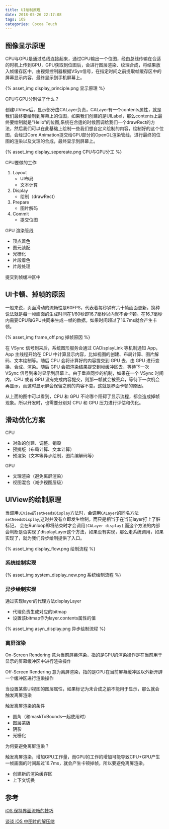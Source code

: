 ```yaml
---
title: UI绘制原理
date: 2018-05-26 22:17:08
tags: iOS
categories: Cocoa Touch
---
```


## 图像显示原理

CPU与GPU是通过总线连接起来，通过CPU输出一个位图，经由总线传输在合适的时机上传到GPU，GPU获取到位图后，会进行图层渲染、纹理合成，将结果放入帧缓存区中，由视频控制器根据VSyn信号，在指定时间之前提取帧缓存区中的屏幕显示内容，最终显示到手机屏幕上。

{% asset_img display_principle.png 显示原理 %}

CPU与GPU分别做了什么？

创建UIView后，显示部分由CALayer负责，CALayer有一个contents属性，就是我们最终要绘制到屏幕上的位图，如果我们创建的是UILabel，那么contents上最终要绘制就是“Hello”的位图,系统在合适的时候回调给我们一个drawRect的方法，然后我们可以在此基础上绘制一些我们想自定义绘制的内容，绘制好的这个位图，会经过Core Animation提交给GPU部分的OpenGL渲染管线，进行最终的位图的渲染以及文理的合成，最终显示到屏幕上。

{% asset_img display_sepereate.png CPU与GPU分工 %}

CPU要做的工作

1. Layout
    - UI布局
    - 文本计算
2. Display
    - 绘制（drawRect）
3. Prepare
    - 图片解码
4. Commit
    - 提交位图

GPU 渲染管线

- 顶点着色
- 图元装配
- 光栅化
- 片段着色
- 片段处理

提交到帧缓冲区中

## UI卡顿、掉帧的原因

一般来说，页面滑动的流畅性是60FPS，代表着每秒钟有六十帧画面更新，换种说法就是每一帧画面的生成时间在1/60秒即16.7毫秒以内就不会卡顿。在16.7毫秒内需要CPU和GPU共同来生成一帧的数据。如果时间超过了16.7ms就会产生卡顿。

{% asset_img frame_off.png 掉帧原因 %}

在 VSync 信号到来后，系统图形服务会通过 CADisplayLink 等机制通知 App，App 主线程开始在 CPU 中计算显示内容，比如视图的创建、布局计算、图片解码、文本绘制等。随后 CPU 会将计算好的内容提交到 GPU 去，由 GPU 进行变换、合成、渲染。随后 GPU 会把渲染结果提交到帧缓冲区去，等待下一次 VSync 信号到来时显示到屏幕上。由于垂直同步的机制，如果在一个 VSync 时间内，CPU 或者 GPU 没有完成内容提交，则那一帧就会被丢弃，等待下一次机会再显示，而这时显示屏会保留之前的内容不变。这就是界面卡顿的原因。

从上面的图中可以看到，CPU 和 GPU 不论哪个阻碍了显示流程，都会造成掉帧现象。所以开发时，也需要分别对 CPU 和 GPU 压力进行评估和优化。

## 滑动优化方案

CPU

- 对象的创建、调整、销毁
- 预排版（布局计算、文本计算）
- 预渲染（文本等异步绘制，图片编解码等）

GPU

- 文理渲染（避免离屏渲染）
- 视图混合（减少视图层级）


## UIView的绘制原理

当调用`UIView`的`setNeedsDisplay`方法时，会调用`CALayer`的同名方法`setNeedsDisplay`,这时并没有立即发生绘制，而只是相当于在当前layer打上了脏标记， 会在Runloop即将结束时才会调用`[CALayer display]`,而这个方法的内部会判断是否实现了displayLayer这个方法，如果没有实现，那么走系统调用，如果实现了，就为我们异步绘制提供了入口。

{% asset_img display_flow.png 绘制流程 %}

### 系统绘制实现

{% asset_img system_display_new.png 系统绘制流程 %}

### 异步绘制实现

通过实现layer的代理方法displayLayer

- 代理负责生成对应的bitmap
- 设置该bitmap作为layer.contents属性的值

{% asset_img asyn_display.png 异步绘制流程 %}

### 离屏渲染

On-Screen Rendering 意为当前屏幕渲染，指的是GPU的渲染操作是在当前用于显示的屏幕缓冲区中进行渲染操作

Off-Screen Rendering 意为离屏渲染，指的是GPU在当前屏幕缓冲区以外新开辟一个缓冲区进行渲染操作

当设置某些UI视图的图层属性，如果标记为未合成之前不能用于显示，那么就会触发离屏渲染

触发离屏渲染的条件

- 圆角（和maskToBounds一起使用时）
- 图层蒙版
- 阴影
- 光栅化

为何要避免离屏渲染？

触发离屏渲染，增加GPU工作量，而GPU的工作的增加可能导致CPU+GPU产生一帧画面的时间超过16.7ms，就会产生卡顿掉帧，所以要避免离屏渲染。

- 创建新的渲染缓存区
- 上下文切换



## 参考

[iOS 保持界面流畅的技巧](https://blog.ibireme.com/2015/11/12/smooth_user_interfaces_for_ios/)

[谈谈 iOS 中图片的解压缩](http://blog.leichunfeng.com/blog/2017/02/20/talking-about-the-decompression-of-the-image-in-ios/#jtss-tsina)


